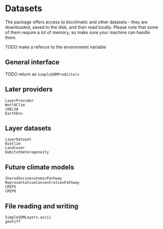 # Datasets

The package offers access to bioclimatic and other datasets - they are
downloaded, saved to the disk, and then read locally. Please note that some of
them require a lot of memory, so make sure your machine can handle them.

TODO make a refence to the environment variable

## General interface

TODO return as `SimpleSDMPredictors`

## Later providers

```@docs
LayerProvider
WorldClim
CHELSA
EarthEnv
```

## Layer datasets

```@docs
LayerDataset
BioClim
LandCover
HabitatHeterogeneity
```

## Future climate models

```@docs
SharedSocioeconomicPathway
RepresentativeConcentrationPathway
CMIP5
CMIP6
```

## File reading and writing

```@docs
SimpleSDMLayers.ascii
geotiff
```
